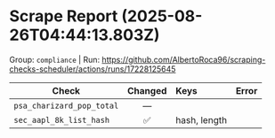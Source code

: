 # Scrape Report (2025-08-26T04:44:13.803Z)

Group: `compliance`  |  Run: https://github.com/AlbertoRoca96/scraping-checks-scheduler/actions/runs/17228125645

| Check | Changed | Keys | Error |
|---|:---:|:--|:--|
| `psa_charizard_pop_total` | — |  |  |
| `sec_aapl_8k_list_hash` | ✅ | hash, length |  |
